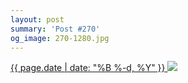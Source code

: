```yaml
---
layout: post
summary: 'Post #270'
og_image: 270-1280.jpg
---
```


<p>
 <time>
  <a href="/270">
   {{ page.date | date: "%B %-d, %Y" }}
  </a>
 </time>
 <a href="/270">
  <img sizes="(min-width: 700px) 50vw, calc(100vw - 2rem)" src="{{ site.assets_url }}/270-640.jpg" srcset="{{ site.assets_url }}/270-1280.jpg 1280w, {{ site.assets_url }}/270-960.jpg 960w, {{ site.assets_url }}/270-640.jpg 640w, {{ site.assets_url }}/270-320.jpg 320w"/>
 </a>
</p>
